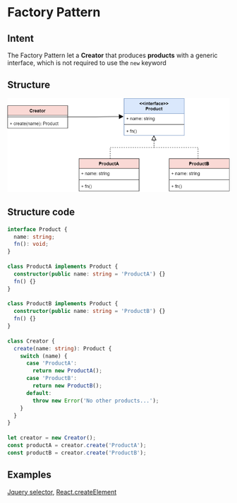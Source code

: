# Factory Pattern

## Intent
The Factory Pattern let a **Creator** that produces **products** with a generic interface, which is not required to use the `new` keyword

## Structure
![Factory](../../pics/factory.png)

## Structure code
```typescript
interface Product {
  name: string;
  fn(): void;
}

class ProductA implements Product {
  constructor(public name: string = 'ProductA') {}
  fn() {}
}

class ProductB implements Product {
  constructor(public name: string = 'ProductB') {}
  fn() {}
}

class Creator {
  create(name: string): Product {
    switch (name) {
      case 'ProductA':
        return new ProductA();
      case 'ProductB':
        return new ProductB();
      default:
        throw new Error('No other products...');
    }
  }
}

let creator = new Creator();
const productA = creator.create('ProductA');
const productB = creator.create('ProductB');
```


## Examples
[Jquery selector](./examples/query.js), [React.createElement](.,/../examples/createElement.js)